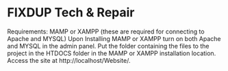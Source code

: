 # FIXDUP Tech & Repair
Requirements: MAMP or XAMPP (these are required for connecting to Apache and MYSQL)
Upon Installing MAMP or XAMPP turn on both Apache and MYSQL in the admin panel.
Put the folder containing the files to the project in the HTDOCS folder in the MAMP or XAMPP installation location.
Access the site at http://localhost/Website/.
